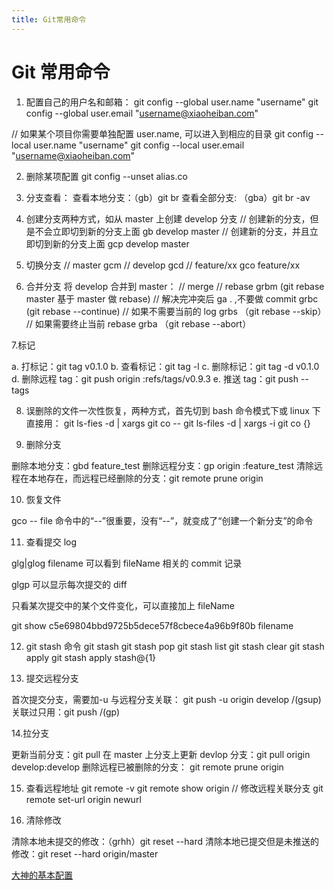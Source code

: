 ```yaml
---
title: Git常用命令
---
```


# Git 常用命令

1. 配置自己的用户名和邮箱：
   git config --global user.name "username"
   git config --global user.email "username@xiaoheiban.com"

// 如果某个项目你需要单独配置 user.name, 可以进入到相应的目录
git config --local user.name "username"
git config --local user.email "username@xiaoheiban.com"

2. 删除某项配置
   git config --unset alias.co

3. 分支查看：
   查看本地分支：（gb）git br
   查看全部分支: （gba）git br -av

4. 创建分支两种方式，如从 master 上创建 develop 分支
   // 创建新的分支，但是不会立即切到新的分支上面
   gb develop master
   // 创建新的分支，并且立即切到新的分支上面
   gcp develop master

5. 切换分支
   // master
   gcm
   // develop
   gcd
   // feature/xx
   gco feature/xx

6. 合并分支
   将 develop 合并到 master：
   // merge
   // rebase
   grbm (git rebase master 基于 master 做 rebase)
   // 解决完冲突后 ga . ,不要做 commit
   grbc (git rebase --continue)
   // 如果不需要当前的 log
   grbs （git rebase --skip）
   // 如果需要终止当前 rebase
   grba （git rebase --abort）

7.标记

a. 打标记：git tag v0.1.0
b. 查看标记：git tag -l
c. 删除标记：git tag -d v0.1.0
d. 删除远程 tag：git push origin :refs/tags/v0.9.3
e. 推送 tag：git push --tags

8. 误删除的文件一次性恢复，两种方式，首先切到 bash 命令模式下或 linux 下直接用：
   git ls-fies -d | xargs git co --
   git ls-files -d | xargs -i git co {}

9. 删除分支

删除本地分支：gbd feature_test
删除远程分支：gp origin :feature_test
清除远程在本地存在，而远程已经删除的分支：git remote prune origin

10. 恢复文件

gco -- file
命令中的“--”很重要，没有“--”，就变成了“创建一个新分支”的命令

11. 查看提交 log

glg|glog filename
可以看到 fileName 相关的 commit 记录

glgp
可以显示每次提交的 diff

只看某次提交中的某个文件变化，可以直接加上 fileName

git show c5e69804bbd9725b5dece57f8cbece4a96b9f80b filename

12. git stash 命令
    git stash
    git stash pop
    git stash list
    git stash clear
    git stash apply
    git stash apply stash@{1}

13. 提交远程分支

首次提交分支，需要加-u 与远程分支关联： git push -u origin develop /(gsup)
关联过只用：git push /(gp)

14.拉分支

更新当前分支：git pull
在 master 上分支上更新 devlop 分支：git pull origin develop:develop
删除远程已被删除的分支： git remote prune origin

15. 查看远程地址
    git remote -v
    git remote show origin
    // 修改远程关联分支
    git remote set-url origin newurl

16. 清除修改

清除本地未提交的修改：（grhh）git reset --hard
清除本地已提交但是未推送的修改：git reset --hard origin/master

[大神的基本配置](https://sourabhbajaj.com/mac-setup/)
